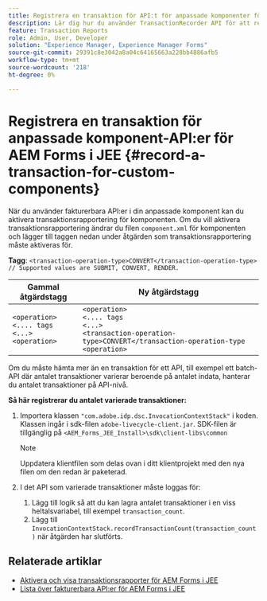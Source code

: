 ```yaml
---
title: Registrera en transaktion för API:t för anpassade komponenter för AEM Forms på JEE.
description: Lär dig hur du använder TransactionRecorder API för att registrera transaktioner för en anpassad komponent.
feature: Transaction Reports
role: Admin, User, Developer
solution: "Experience Manager, Experience Manager Forms"
source-git-commit: 29391c8e3042a8a04c64165663a228bb4886afb5
workflow-type: tm+mt
source-wordcount: '218'
ht-degree: 0%

---
```


# Registrera en transaktion för anpassade komponent-API:er för AEM Forms i JEE {#record-a-transaction-for-custom-components}

När du använder fakturerbara API:er i din anpassade komponent kan du aktivera transaktionsrapportering för komponenten. Om du vill aktivera transaktionsrapportering ändrar du filen `component.xml` för komponenten och lägger till taggen nedan under åtgärden som transaktionsrapportering måste aktiveras för.

**Tagg**: `<transaction-operation-type>CONVERT</transaction-operation-type> // Supported values are SUBMIT, CONVERT, RENDER.`

| Gammal åtgärdstagg | Ny åtgärdstagg |
| ----------- | ----------- |
| `<operation>`<br> `<.... tags`<br>`<...>`<br>`<operation>` | `<operation>`<br> `<.... tags`<br>`<...>`<br>`<transaction-operation-type>CONVERT</transaction-operation-type`<br>`<operation>` |

Om du måste hämta mer än en transaktion för ett API, till exempel ett batch-API där antalet transaktioner varierar beroende på antalet indata, hanterar du antalet transaktioner på API-nivå.

**Så här registrerar du antalet varierade transaktioner:**

1. Importera klassen `"com.adobe.idp.dsc.InvocationContextStack"` i koden. Klassen ingår i sdk-filen `adobe-livecycle-client.jar`. SDK-filen är tillgänglig på `<AEM_Forms_JEE_Install>\sdk\client-libs\common`

   >[!NOTE]
   > Uppdatera klientfilen som delas ovan i ditt klientprojekt med den nya filen om den redan är paketerad.

1. I det API som varierade transaktioner måste loggas för:
   1. Lägg till logik så att du kan lagra antalet transaktioner i en viss heltalsvariabel, till exempel `transaction_count`.
   1. Lägg till `InvocationContextStack.recordTransactionCount(transaction_count)` när åtgärden har slutförts.

<!--For example, you can set count for your custom component by importing class `"com.adobe.idp.dsc.InvocationContextStack"` in the code available at `adobe-livecycle-client.jar`  and determine the transaction count basis API input/result and add (In this case we add count is equal to 3):
`InvocationContextStack.recordTransactionCount(<count>).` to 
`InvocationContextStack.recordTransactionCount(3)`.-->

## Relaterade artiklar

* [Aktivera och visa transaktionsrapporter för AEM Forms i JEE](/help/forms/using/transaction-report-overview-jee.md)
* [Lista över fakturerbara API:er för AEM Forms i JEE](/help/forms/using/transaction-reports-billable-apis-jee.md)
